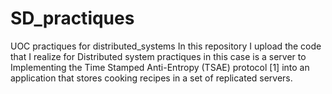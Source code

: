 # SD_practiques
UOC practiques for distributed_systems
In this repository I upload the code that I realize for Distributed system practiques in this case is a server to Implementing the Time Stamped Anti-Entropy (TSAE) protocol [1] into an application that
stores cooking recipes in a set of replicated servers.
